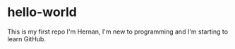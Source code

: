 # hello-world
This is my first repo
I'm Hernan, I'm new to programming and I'm starting to learn GitHub.
